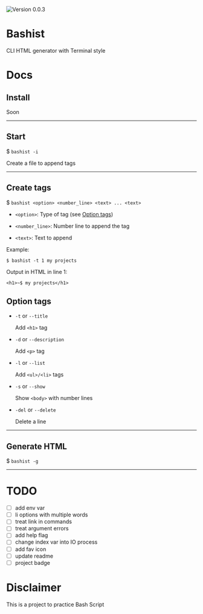 <p>
  <img alt="Version 0.0.3" src="https://img.shields.io/badge/version-0.0.3-148ecb">
</p>

# Bashist

CLI HTML generator with Terminal style

# Docs

## Install

Soon

---

## Start

$ `bashist -i`

Create a file to append tags

---

## Create tags

$ `bashist <option> <number_line> <text> ... <text>`

- `<option>`: Type of tag (see [Option tags](https://gitlab.com/claromes/bashist#option-tags))

- `<number_line>`: Number line to append the tag

- `<text>`: Text to append

Example:

  `$ bashist -t 1 my projects`

  Output in HTML in line 1:

  `<h1>~$ my projects</h1>`

## Option tags

- `-t` or `--title`

  Add `<h1>` tag

- `-d` or `--description`

  Add `<p>` tag

- `-l` or `--list`

  Add `<ul>/<li>` tags

- `-s` or `--show`

  Show `<body>` with number lines

- `-del` or `--delete`

  Delete a line

---

## Generate HTML

$ `bashist -g`

---

# TODO

* [ ] add env var
* [ ] li options with multiple words
* [ ] treat link in commands
* [ ] treat argument errors
* [ ] add help flag
* [ ] change index var into IO process
* [ ] add fav icon
* [ ] update readme
* [ ] project badge

# Disclaimer

This is a project to practice Bash Script